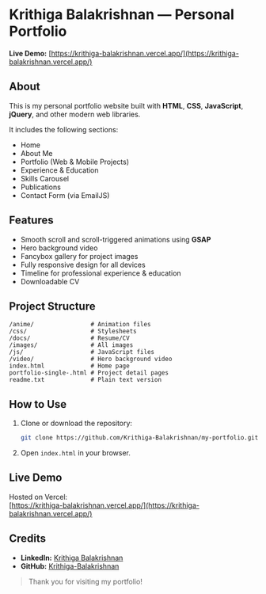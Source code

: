 # Krithiga Balakrishnan — Personal Portfolio

**Live Demo:** [https://krithiga-balakrishnan.vercel.app/](https://krithiga-balakrishnan.vercel.app/)

## About

This is my personal portfolio website built with **HTML**, **CSS**, **JavaScript**, **jQuery**, and other modern web libraries.

It includes the following sections:

-  Home  
-  About Me  
-  Portfolio (Web & Mobile Projects)  
-  Experience & Education  
-  Skills Carousel  
-  Publications  
-  Contact Form (via EmailJS)  

## Features

- Smooth scroll and scroll-triggered animations using **GSAP**  
- Hero background video  
- Fancybox gallery for project images  
- Fully responsive design for all devices  
- Timeline for professional experience & education  
- Downloadable CV  

## Project Structure

```
/anime/                # Animation files  
/css/                  # Stylesheets  
/docs/                 # Resume/CV  
/images/               # All images  
/js/                   # JavaScript files  
/video/                # Hero background video  
index.html             # Home page  
portfolio-single-.html # Project detail pages  
readme.txt             # Plain text version  
```

## How to Use

1. Clone or download the repository:

   ```bash
   git clone https://github.com/Krithiga-Balakrishnan/my-portfolio.git
   ```

2. Open `index.html` in your browser.

## Live Demo

Hosted on Vercel:  
[https://krithiga-balakrishnan.vercel.app/](https://krithiga-balakrishnan.vercel.app/)

## Credits

- **LinkedIn:** [Krithiga Balakrishnan](https://www.linkedin.com/in/krithiga-balakrishnan)  
- **GitHub:** [Krithiga-Balakrishnan](https://github.com/Krithiga-Balakrishnan)  

> Thank you for visiting my portfolio!
